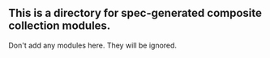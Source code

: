## This is a directory for spec-generated composite collection modules.

Don't add any modules here.  They will be ignored.
